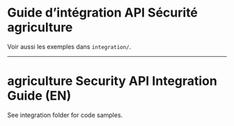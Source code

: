 # Guide d’intégration API Sécurité agriculture

Voir aussi les exemples dans `integration/`.

---

# agriculture Security API Integration Guide (EN)

See integration folder for code samples.
